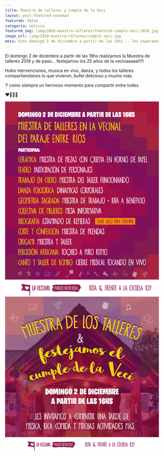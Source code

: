 ```yaml
---
title: Muestra de talleres y Cumple de la Veci
layout: post-featured-novedad
featured: false
categoria: noticia
featured_img: /img/2018-muestra-talleres/featured-cumple-veci-2018.jpg
image_url: /img/2018-muestra-talleres/cumple-veci.jpg
meta: Este domingo 2 de diciembre a partir de las 16hs .. les esperamos. Muestra de talleres 2018 y de paso... festejamos los 25 años de la vecinaaaaal!!!! 
--- 
```


El domingo 2 de diciembre a partir de las 16hs realizamos la Muestra de talleres 2018 y de paso... festejamos los 25 años de la vecinaaaaal!!!! 

Hubo ntervenciones, musica en vivo, danza, y todos los talleres compartiendonos lo que vivieron, bufet delicioso y mucho más. 

Y como siempre un hermoso momento para compartir entre todes.

❤️💙💜💚


<div style="position: relative; max-width: 610px; margin: 0 auto;">
	<div class="gallery col-3">
        <a style="width: 100%;" href="/img/2018-muestra-talleres/muestra-de-talleres-2018.jpg" data-fancybox="images" data-srcset="/img/2018-muestra-talleres/muestra-de-talleres-2018.jpg" class="item-gallery">
            <img src="/img/2018-muestra-talleres/muestra-de-talleres-2018.jpg" />
        </a>
    </div>
</div>

<div style="position: relative; max-width: 610px; margin: 0 auto;">
	<div class="gallery col-3">
        <a style="width: 100%;" href="/img/2018-muestra-talleres/cumple-veci.jpg" data-fancybox="images" data-srcset="/img/2018-muestra-talleres/cumple-veci.jpg" class="item-gallery">
            <img src="/img/2018-muestra-talleres/cumple-veci.jpg" />
        </a>
    </div>
</div>
